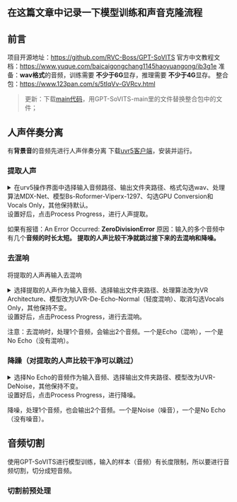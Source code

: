 ## 在这篇文章中记录一下模型训练和声音克隆流程
## 前言
项目开源地址：https://github.com/RVC-Boss/GPT-SoVITS
官方中文教程文档：https://www.yuque.com/baicaigongchang1145haoyuangong/ib3g1e
准备：**wav格式**的音频，训练需要 **不少于6G**显存，推理需要 **不少于4G**显存。
整合包：https://www.123pan.com/s/5tIqVv-GVRcv.html

> 更新：下载[main代码](https://github.com/RVC-Boss/GPT-SoVITS/archive/refs/heads/main.zip)，用GPT-SoVITS-main里的文件替换整合包中的文件；

## 人声伴奏分离
有**背景音**的音频先进行人声伴奏分离
下载[uvr5客户端](https://github.com/Anjok07/ultimatevocalremovergui/releases)，安装并运行。
### 提取人声
<details><summary>在urv5操作界面中选择输入音频路径、输出文件夹路径、格式勾选wav、处理算法MDX-Net、模型Bs-Roformer-Viperx-1297、勾选GPU Conversion和Vocals Only，其他保持默认。
</summary>
<p>

![image](https://github.com/AlanFox240416/wplinote/assets/167155570/4dc05227-b2ad-4e43-9b3f-ad0d7a802d87)

</p>
</details> 
设置好后，点击Process Progress，进行人声提取。

如果有报错：An Error Occurred: **ZeroDivisionError**
原因：输入的多个音频中有几个**音频的时长太短。**
**提取的人声比较干净就跳过接下来的去混响和降噪。**

### 去混响
将提取的人声再输入去混响
<details><summary>选择提取的人声作为输入音频、选择输出文件夹路径、处理算法改为VR Architecture、模型改为UVR-De-Echo-Normal（轻度混响）、取消勾选Vocals Only，其他保持不变。
</summary>
<p>

![image](https://github.com/AlanFox240416/wplinote/assets/167155570/17d39155-2ec4-47d8-9a73-296856628b46)

</p>
</details> 
设置好后，点击Process Progress，进行去混响。

注意：去混响时，处理1个音频，会输出2个音频。一个是Echo（混响），一个是No Echo（没有混响）。

### 降躁（对提取的人声比较干净可以跳过）
<details><summary>选择No Echo的音频作为输入音频、选择输出文件夹路径、模型改为UVR-DeNoise，其他保持不变。
</summary>
<p>

![image](https://github.com/AlanFox240416/wplinote/assets/167155570/9f4870f8-7940-4cfd-91f0-5b8026f86bc7)

</p>
</details> 
设置好后，点击Process Progress，进行降噪。

降噪，处理1个音频，也会输出2个音频。一个是Noise（噪音），一个是No Echo（没有噪音）。

## 音频切割
使用GPT-SoVITS进行模型训练，输入的样本（音频）有长度限制，所以要进行音频切割，切分成短音频。

### 切割前预处理


